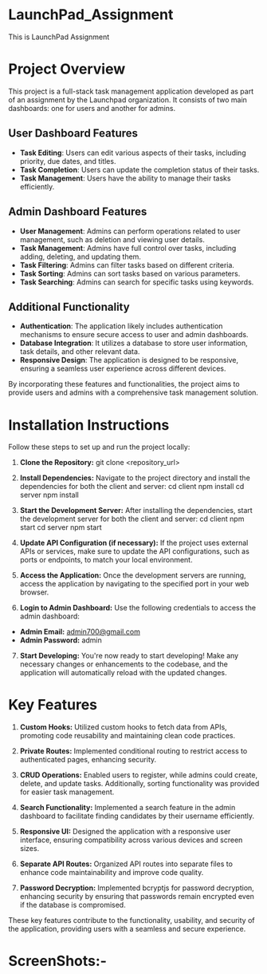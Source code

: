 # LaunchPad_Assignment
This is LaunchPad Assignment
# Project Overview

This project is a full-stack task management application developed as part of an assignment by the Launchpad organization. It consists of two main dashboards: one for users and another for admins.

## User Dashboard Features

- **Task Editing**: Users can edit various aspects of their tasks, including priority, due dates, and titles.
- **Task Completion**: Users can update the completion status of their tasks.
- **Task Management**: Users have the ability to manage their tasks efficiently.

## Admin Dashboard Features

- **User Management**: Admins can perform operations related to user management, such as deletion and viewing user details.
- **Task Management**: Admins have full control over tasks, including adding, deleting, and updating them.
- **Task Filtering**: Admins can filter tasks based on different criteria.
- **Task Sorting**: Admins can sort tasks based on various parameters.
- **Task Searching**: Admins can search for specific tasks using keywords.

## Additional Functionality

- **Authentication**: The application likely includes authentication mechanisms to ensure secure access to user and admin dashboards.
- **Database Integration**: It utilizes a database to store user information, task details, and other relevant data.
- **Responsive Design**: The application is designed to be responsive, ensuring a seamless user experience across different devices.

By incorporating these features and functionalities, the project aims to provide users and admins with a comprehensive task management solution.


# Installation Instructions

Follow these steps to set up and run the project locally:

1. **Clone the Repository:**
git clone <repository_url>


2. **Install Dependencies:**
Navigate to the project directory and install the dependencies for both the client and server:
cd client
npm install
cd server
npm install

3. **Start the Development Server:**
After installing the dependencies, start the development server for both the client and server:
cd client
npm start
cd server
npm start

4. **Update API Configuration (if necessary):**
If the project uses external APIs or services, make sure to update the API configurations, such as ports or endpoints, to match your local environment.

5. **Access the Application:**
Once the development servers are running, access the application by navigating to the specified port in your web browser.

6. **Login to Admin Dashboard:**
Use the following credentials to access the admin dashboard:
- **Admin Email:** admin700@gmail.com
- **Admin Password:** admin

 7. **Start Developing:**
You're now ready to start developing! Make any necessary changes or enhancements to the codebase, and the application will automatically reload with the updated changes.

# Key Features

1. **Custom Hooks:**
   Utilized custom hooks to fetch data from APIs, promoting code reusability and maintaining clean code practices.

2. **Private Routes:**
   Implemented conditional routing to restrict access to authenticated pages, enhancing security.

3. **CRUD Operations:**
   Enabled users to register, while admins could create, delete, and update tasks. Additionally, sorting functionality was provided for easier task management.

4. **Search Functionality:**
   Implemented a search feature in the admin dashboard to facilitate finding candidates by their username efficiently.

5. **Responsive UI:**
   Designed the application with a responsive user interface, ensuring compatibility across various devices and screen sizes.

6. **Separate API Routes:**
   Organized API routes into separate files to enhance code maintainability and improve code quality.

7. **Password Decryption:**
   Implemented bcryptjs for password decryption, enhancing security by ensuring that passwords remain encrypted even if the database is compromised.

These key features contribute to the functionality, usability, and security of the application, providing users with a seamless and secure experience.

# ScreenShots:-

  
 
   
